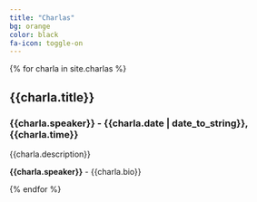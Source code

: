 ```yaml
---
title: "Charlas"
bg: orange
color: black
fa-icon: toggle-on
---
```


{% for charla in site.charlas %}
## {{charla.title}}

### {{charla.speaker}} - {{charla.date | date_to_string}},  {{charla.time}}

{{charla.description}}

**{{charla.speaker}}** - {{charla.bio}}

{% endfor %}
